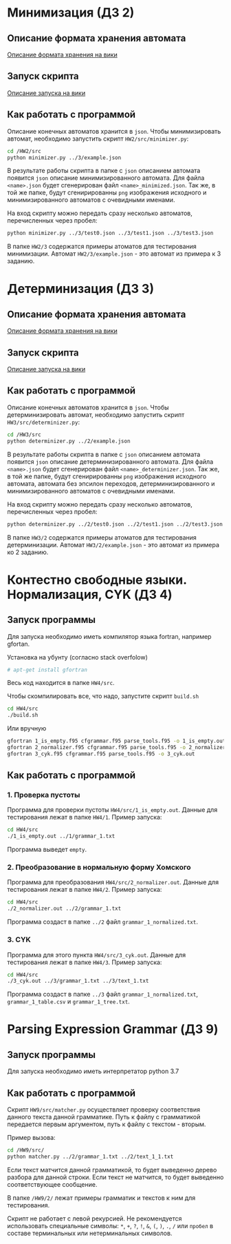 # Минимизация (ДЗ 2)

## Описание формата хранения автомата
[Описание формата хранения на вики](https://github.com/bagar0x60/automata-hw/wiki/%D0%9E%D0%BF%D0%B8%D1%81%D0%B0%D0%BD%D0%B8%D0%B5-%D1%84%D0%BE%D1%80%D0%BC%D0%B0%D1%82%D0%B0-%D1%85%D1%80%D0%B0%D0%BD%D0%B5%D0%BD%D0%B8%D1%8F-%D0%B0%D0%B2%D1%82%D0%BE%D0%BC%D0%B0%D1%82%D0%B0)

## Запуск скрипта
[Описание запуска на вики](https://github.com/bagar0x60/automata-hw/wiki/%D0%97%D0%B0%D0%BF%D1%83%D1%81%D0%BA-HW2,-HW3)

## Как работать с программой

Описание конечных автоматов хранится в `json`. Чтобы минимизировать автомат, необходимо запустить скрипт `HW2/src/minimizer.py`:
```bash
cd /HW2/src
python minimizer.py ../3/example.json
```
В результате работы скрипта в папке с `json` описанием автомата появится `json` описание минимизированного автомата. Для файла `<name>.json` будет сгенерирован файл `<name>_minimized.json`. Так же, в той же папке, будут сгенирированны `png` изображения исходного и минимизированного автоматов с очевидными именами.

На вход скрипту можно передать сразу несколько автоматов, перечисленных через пробел:
```bash
python minimizer.py ../3/test0.json ../3/test1.json ../3/test3.json 
```

В папке `HW2/3` содержатся примеры атоматов для тестирования минимизации. Автомат `HW2/3/example.json` - это автомат из примера к 3 заданию.

# Детерминизация (ДЗ 3)

## Описание формата хранения автомата
[Описание формата хранения на вики](https://github.com/bagar0x60/automata-hw/wiki/%D0%9E%D0%BF%D0%B8%D1%81%D0%B0%D0%BD%D0%B8%D0%B5-%D1%84%D0%BE%D1%80%D0%BC%D0%B0%D1%82%D0%B0-%D1%85%D1%80%D0%B0%D0%BD%D0%B5%D0%BD%D0%B8%D1%8F-%D0%B0%D0%B2%D1%82%D0%BE%D0%BC%D0%B0%D1%82%D0%B0)

## Запуск скрипта
[Описание запуска на вики](https://github.com/bagar0x60/automata-hw/wiki/%D0%97%D0%B0%D0%BF%D1%83%D1%81%D0%BA-HW2,-HW3)

## Как работать с программой

Описание конечных автоматов хранится в `json`. Чтобы детерминизировать автомат, необходимо запустить скрипт `HW3/src/determinizer.py`:
```bash
cd /HW3/src
python determinizer.py ../2/example.json
```
В результате работы скрипта в папке с `json` описанием автомата появится `json` описание детерминизированного автомата. Для файла `<name>.json` будет сгенерирован файл `<name>_determinizer.json`. Так же, в той же папке, будут сгенирированны `png` изображения исходного автомата, автомата без эпсилон переходов, детерминизированного и минимизированного автоматов с очевидными именами.

На вход скрипту можно передать сразу несколько автоматов, перечисленных через пробел:
```bash
python determinizer.py ../2/test0.json ../2/test1.json ../2/test3.json 
```

В папке `HW3/2` содержатся примеры атоматов для тестирования детерминизации. Автомат `HW3/2/example.json` - это автомат из примера ко 2 заданию.



# Контестно свободные языки. Нормализация, CYK (ДЗ 4)

## Запуск программы

Для запуска необходимо иметь компилятор языка fortran, например gfortan. 

Установка на убунту (согласно stack overfolow)
```bash
# apt-get install gfortran
```

Весь код находится в папке `HW4/src`. 

Чтобы скомпилировать все, что надо, запустите скрипт `build.sh` 

```bash
cd HW4/src
./build.sh
```

Или вручную
```bash
gfortran 1_is_empty.f95 cfgrammar.f95 parse_tools.f95 -o 1_is_empty.out
gfortran 2_normalizer.f95 cfgrammar.f95 parse_tools.f95 -o 2_normalizer.out
gfortran 3_cyk.f95 cfgrammar.f95 parse_tools.f95 -o 3_cyk.out
```

## Как работать с программой

### 1. Проверка пустоты

Программа для проверки пустоты `HW4/src/1_is_empty.out`. Данные для тестирования лежат в папке `HW4/1`. Пример запуска:
```bash
cd HW4/src
./1_is_empty.out ../1/grammar_1.txt
```
Программа выведет `empty`.

### 2. Преобразование в нормальную форму Хомского

Программа для преобразования `HW4/src/2_normalizer.out`. Данные для тестирования лежат в папке `HW4/2`. Пример запуска:
```bash
cd HW4/src
./2_normalizer.out ../2/grammar_1.txt
```
Программа создаст в папке `../2` файл `grammar_1_normalized.txt`.

### 3. CYK

Программа для этого пункта `HW4/src/3_cyk.out`. Данные для тестирования лежат в папке `HW4/3`. Пример запуска:
```bash
cd HW4/src
./3_cyk.out ../3/grammar_1.txt ../3/text_1.txt
```
Программа создаст в папке `../3` файл `grammar_1_normalized.txt`, `grammar_1_table.csv` и `grammar_1_tree.txt`.

# Parsing Expression Grammar (ДЗ 9)

## Запуск программы

Для запуска необходимо иметь интерпретатор python 3.7

## Как работать с программой

Скрипт `HW9/src/matcher.py` осуществляет проверку соответствия данного текста данной грамматике. Путь к файлу с грамматикой передается первым аргументом, путь к файлу с текстом - вторым.

Пример вызова:
```bash
cd /HW9/src/
python matcher.py ../2/grammar_1.txt ../2/text_1_1.txt
```

Если текст матчится данной грамматикой, то будет выведенно дерево разбора для данной строки. Если текст не матчится, то будет выведенно соответствующее сообщение.

В папке `/HW9/2/` лежат примеры грамматик и текстов к ним для тестирования.

Скрипт не работает с левой рекурсией. Не рекомендуется использовать специальные символы: `*`, `+`, `?`, `!`, `&`, `(`, `)`, `.`, `/` или `пробел` в составе терминальных или нетерминальных символов.
